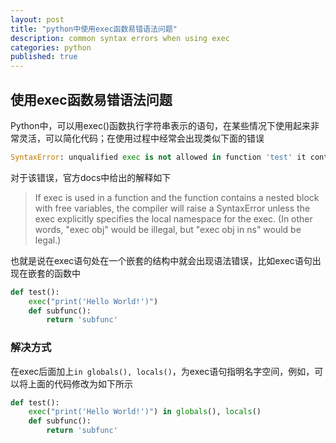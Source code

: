 ```yaml
---
layout: post
title: "python中使用exec函数易错语法问题"
description: common syntax errors when using exec
categories: python
published: true
---
```



## 使用exec函数易错语法问题

Python中，可以用exec()函数执行字符串表示的语句，在某些情况下使用起来非常灵活，可以简化代码；在使用过程中经常会出现类似下面的错误

~~~python
SyntaxError: unqualified exec is not allowed in function 'test' it contains a nested function with free variables
~~~

对于该错误，官方docs中给出的解释如下

> If exec is used in a function and the function contains a nested block with free variables, the compiler will raise a SyntaxError unless the exec explicitly specifies the local namespace for the exec. (In other words, "exec obj" would be illegal, but "exec obj in ns" would be legal.)

也就是说在exec语句处在一个嵌套的结构中就会出现语法错误，比如exec语句出现在嵌套的函数中

~~~python
def test():
    exec("print('Hello World!')")
    def subfunc():
        return 'subfunc'
~~~

### 解决方式

在exec后面加上`in globals(), locals()`，为exec语句指明名字空间，例如，可以将上面的代码修改为如下所示

~~~python
def test():
    exec("print('Hello World!')") in globals(), locals()
    def subfunc():
        return 'subfunc'
~~~

